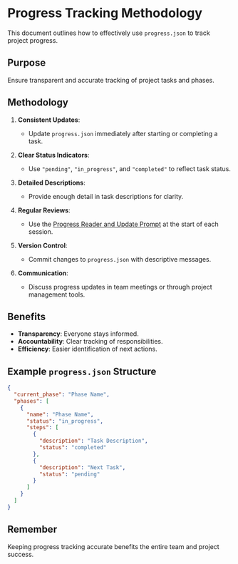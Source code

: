 # Progress Tracking Methodology

This document outlines how to effectively use `progress.json` to track project progress.

## Purpose
Ensure transparent and accurate tracking of project tasks and phases.

## Methodology

1. **Consistent Updates**:
   - Update `progress.json` immediately after starting or completing a task.

2. **Clear Status Indicators**:
   - Use `"pending"`, `"in_progress"`, and `"completed"` to reflect task status.

3. **Detailed Descriptions**:
   - Provide enough detail in task descriptions for clarity.

4. **Regular Reviews**:
   - Use the [Progress Reader and Update Prompt](#9-progress-reader-and-update-prompt) at the start of each session.

5. **Version Control**:
   - Commit changes to `progress.json` with descriptive messages.

6. **Communication**:
   - Discuss progress updates in team meetings or through project management tools.

## Benefits

- **Transparency**: Everyone stays informed.
- **Accountability**: Clear tracking of responsibilities.
- **Efficiency**: Easier identification of next actions.

## Example `progress.json` Structure
```json
{
  "current_phase": "Phase Name",
  "phases": [
    {
      "name": "Phase Name",
      "status": "in_progress",
      "steps": [
        {
          "description": "Task Description",
          "status": "completed"
        },
        {
          "description": "Next Task",
          "status": "pending"
        }
      ]
    }
  ]
}
```

## Remember
Keeping progress tracking accurate benefits the entire team and project success.